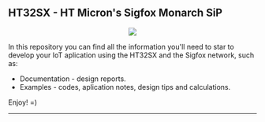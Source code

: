 ## HT32SX - HT Micron's Sigfox Monarch SiP
<div align="center">
  <img src="https://encrypted-tbn0.gstatic.com/images?q=tbn:ANd9GcSesenrhZDRBpVRdUHpQ5ouT6wUTu0t0zaYtSI5GZqXJjGc2tor4Q&s">
</div>

In this repository you can find all the information you'll need to star to develop your IoT aplication using the HT32SX and the Sigfox network, such as:

*  Documentation - design reports.
*  Examples - codes, aplication notes, design tips and calculations.
 
Enjoy! =)

---

